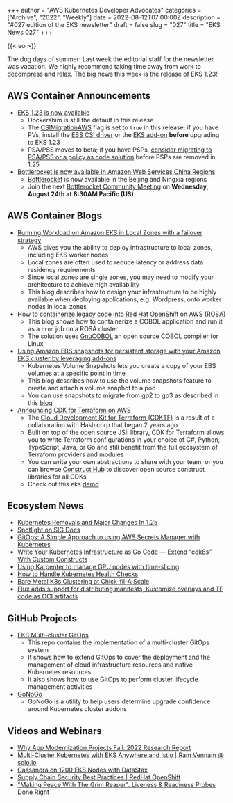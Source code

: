 +++
author = "AWS Kubernetes Developer Advocates"
categories = ["Archive", "2022", "Weekly"]
date = 2022-08-12T07:00:00Z
description = "#027 edition of the EKS newsletter"
draft = false
slug = "027"
title = "EKS News 027"
+++

{{< eo >}}

The dog days of summer: Last week the editorial staff for the newsletter was vacation. We highly recommend taking time away from work to decompress and relax. The big news this week is the release of EKS 1.23! 

## AWS Container Announcements
* [EKS 1.23 is now available](https://aws.amazon.com/blogs/containers/amazon-eks-now-supports-kubernetes-1-23/)
    * Dockershim is still the default in this release
    * The [CSIMigrationAWS](https://kubernetes.io/docs/reference/command-line-tools-reference/feature-gates/) flag is set to `true` in this release; if you have PVs, install the [EBS CSI driver](https://github.com/kubernetes-sigs/aws-ebs-csi-driver) or the [EKS add-on](https://docs.aws.amazon.com/eks/latest/userguide/eks-add-ons.html) **before** upgrading to EKS 1.23
    * PSA/PSS moves to beta; if you have PSPs, [consider migrating to PSA/PSS or a policy as code solution](https://aws.github.io/aws-eks-best-practices/security/docs/pods/#pod-security-standards-pss-and-pod-security-admission-psa) before PSPs are removed in 1.25
* [Bottlerocket is now available in Amazon Web Services China Regions](https://aws.amazon.com/about-aws/whats-new/2022/08/bottlerocket-available-amazon-web-services-china-regions/)
    * [Bottlerocket](https://aws.amazon.com/bottlerocket/) is now available in the Beijing and Ningxia regions
    * Join the next [Bottlerocket Community Meeting](https://www.meetup.com/bottlerocket-community/) on **Wednesday, August 24th at 8:30AM Pacific (US)**

## AWS Container Blogs
* [Running Workload on Amazon EKS in Local Zones with a failover strategy](https://aws.amazon.com/blogs/containers/running-workload-on-amazon-eks-in-local-zones-with-resilient-architecture/)
    * AWS gives you the ability to deploy infrastructure to local zones, including EKS worker nodes 
    * Local zones are often used to reduce latency or address data residency requirements
    * Since local zones are single zones, you may need to modify your architecture to achieve high availability
    * This blog describes how to design your infrastructure to be highly available when deploying applications, e.g. Wordpress, onto worker nodes in local zones
* [How to containerize legacy code into Red Hat OpenShift on AWS (ROSA)](https://aws.amazon.com/blogs/containers/how-to-containerize-legacy-code-into-red-hat-openshift-on-aws-rosa/)
    * This blog shows how to containerize a COBOL application and run it as a `cron` job on a ROSA cluster
    * The solution uses [GnuCOBOL](https://gnucobol.sourceforge.io/) an open source COBOL compiler for Linux
* [Using Amazon EBS snapshots for persistent storage with your Amazon EKS cluster by leveraging add-ons](https://aws.amazon.com/blogs/containers/using-amazon-ebs-snapshots-for-persistent-storage-with-your-amazon-eks-cluster-by-leveraging-add-ons/)
    * Kubernetes Volume Snapshots lets you create a copy of your EBS volumes at a specific point in time
    * This blog describes how to use the volume snapshots feature to create and attach a volume snaphot to a pod
    * You can use snapshots to migrate from gp2 to gp3 as described in this [blog](https://aws.amazon.com/blogs/containers/migrating-amazon-eks-clusters-from-gp2-to-gp3-ebs-volumes/)
* [Announcing CDK for Terraform on AWS](https://aws.amazon.com/blogs/opensource/announcing-cdk-for-terraform-on-aws/)
    * The [Cloud Development Kit for Terraform (CDKTF)](https://www.terraform.io/cdktf) is a result of a collaboration with Hashicorp that began 2 years ago
    * Built on top of the open source JSII library, CDK for Terraform allows you to write Terraform configurations in your choice of C#, Python, TypeScript, Java, or Go and still benefit from the full ecosystem of Terraform providers and modules
    * You can write your own abstractions to share with your team, or you can browse [Construct Hub](https://constructs.dev/) to discover open source construct libraries for all CDKs
    * Check out this eks [demo](https://www.hashicorp.com/blog/enable-self-service-aws-eks-deployments-with-cdk-for-terraform)

## Ecosystem News
* [Kubernetes Removals and Major Changes In 1.25](https://kubernetes.io/blog/2022/08/04/upcoming-changes-in-kubernetes-1-25/)
* [Spotlight on SIG Docs](https://kubernetes.io/blog/2022/08/02/sig-docs-spotlight-2022/)
* [GitOps: A Simple Approach to using AWS Secrets Manager with Kubernetes](https://opssorry.substack.com/p/gitops-a-simple-approach-to-using)
* [Write Your Kubernetes Infrastructure as Go Code — Extend “cdk8s” With Custom Constructs](https://betterprogramming.pub/write-your-kubernetes-infrastructure-as-go-code-extend-cdk8s-with-custom-constructs-3848659a7eab)
* [Using Karpenter to manage GPU nodes with time-slicing](https://medium.com/jina-ai/using-karpenter-to-manage-gpu-nodes-with-time-slicing-129098a72cb6)
* [How to Handle Kubernetes Health Checks](https://doordash.engineering/2022/08/09/how-to-handle-kubernetes-health-checks/)
* [Bare Metal K8s Clustering at Chick-fil-A Scale](https://medium.com/@cfatechblog/bare-metal-k8s-clustering-at-chick-fil-a-scale-7b0607bd3541)
* [Flux adds support for distributing manifests, Kustomize overlays and TF code as OCI artifacts](https://twitter.com/stefanprodan/status/1557754198648913921?s=20&t=N3-IIkxafva8KGkrU9o3zw)

## GitHub Projects
* [EKS Multi-cluster GitOps](https://github.com/aws-samples/eks-multi-cluster-gitops)
    * This repo contains the implementation of a multi-cluster GitOps system
    * It shows how to extend GitOps to cover the deployment and the management of cloud infrastructure resources and native Kubernetes resources
    * It also shows how to use GitOps to perform cluster lifecycle management activities
* [GoNoGo](https://github.com/FairwindsOps/gonogo/)
    * GoNoGo is a utility to help users determine upgrade confidence around Kubernetes cluster addons

## Videos and Webinars
* [Why App Modernization Projects Fail: 2022 Research Report](https://community.cncf.io/events/details/cncf-cncf-online-programs-presents-cncf-on-demand-webinar-why-app-modernization-projects-fail-2022-research-report/?utm_source=hs_email&utm_medium=email&_hsenc=p2ANqtz-8vlgElWomHQOePYqw23opH_3NjFOgr24ha_F1EpscYJ_aW12Ttg55FmUUBHtbcgkXvfXiT) 
* [Multi-Cluster Kubernetes with EKS Anywhere and Istio | Ram Vennam @ solo.io](https://www.youtube.com/watch?v=-HyQByKUJsg)
* [Cassandra on 1200 EKS Nodes with DataStax](https://www.youtube.com/watch?v=R8zsp7mH6so)
* [Supply Chain Security Best Practices | RedHat OpenShift](https://www.youtube.com/watch?v=hrVhn8idw9M)
* ["Making Peace With The Grim Reaper", Liveness & Readiness Probes Done Right](https://www.youtube.com/watch?v=hanhoBtJytA&t)